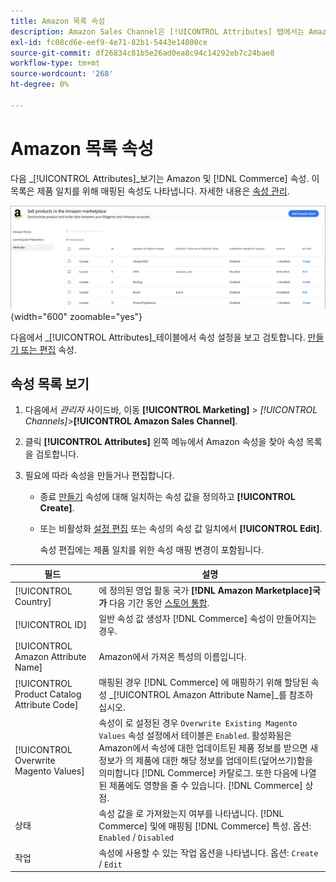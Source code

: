 ```yaml
---
title: Amazon 목록 속성
description: Amazon Sales Channel은 [!UICONTROL Attributes] 탭에서는 Amazon 및 Commerce 특성 목록과 제품 일치를 위해 특성이 매핑되는 방법을 모니터링할 수 있습니다.
exl-id: fc08cd6e-eef9-4e71-82b1-5443e14800ce
source-git-commit: df26834c81b5e26ad0ea8c94c14292eb7c24bae8
workflow-type: tm+mt
source-wordcount: '268'
ht-degree: 0%

---
```


# Amazon 목록 속성

다음 _[!UICONTROL Attributes]_보기는 Amazon 및 [!DNL Commerce] 속성. 이 목록은 제품 일치를 위해 매핑된 속성도 나타냅니다. 자세한 내용은 [속성 관리](./managing-attributes.md).

![속성 보기](assets/amazon-attributes-view.png){width="600" zoomable="yes"}

다음에서 _[!UICONTROL Attributes]_테이블에서 속성 설정을 보고 검토합니다. [만들기 또는 편집](./creating-attributes.md) 속성.

## 속성 목록 보기

1. 다음에서 _관리자_ 사이드바, 이동 **[!UICONTROL Marketing]** > _[!UICONTROL Channels]_>**[!UICONTROL Amazon Sales Channel]**.

1. 클릭 **[!UICONTROL Attributes]** 왼쪽 메뉴에서 Amazon 속성을 찾아 속성 목록을 검토합니다.

1. 필요에 따라 속성을 만들거나 편집합니다.

   - 종료 [만들기](./creating-attributes.md#create-an-attribute) 속성에 대해 일치하는 속성 값을 정의하고 **[!UICONTROL Create]**.

   - 또는 비활성화 [설정 편집](./creating-attributes.md#edit-an-attribute) 또는 속성의 속성 값 일치에서 **[!UICONTROL Edit]**.

      속성 편집에는 제품 일치를 위한 속성 매핑 변경이 포함됩니다.

| 필드 | 설명 |
|--- |--- |
| [!UICONTROL Country] | 에 정의된 영업 활동 국가  **[!DNL Amazon Marketplace]국가** 다음 기간 동안 [스토어 통합](./store-integration.md). |
| [!UICONTROL ID] | 일반 속성 값 생성자 [!DNL Commerce] 속성이 만들어지는 경우. |
| [!UICONTROL Amazon Attribute Name] | Amazon에서 가져온 특성의 이름입니다. |
| [!UICONTROL Product Catalog Attribute Code] | 매핑된 경우 [!DNL Commerce] 에 매핑하기 위해 할당된 속성 _[!UICONTROL Amazon Attribute Name]_를 참조하십시오. |
| [!UICONTROL Overwrite Magento Values] | 속성이 로 설정된 경우 `Overwrite Existing Magento Values` 속성 설정에서 테이블은 `Enabled`. 활성화됨은 Amazon에서 속성에 대한 업데이트된 제품 정보를 받으면 새 정보가 의 제품에 대한 해당 정보를 업데이트(덮어쓰기)함을 의미합니다 [!DNL Commerce] 카탈로그. 또한 다음에 나열된 제품에도 영향을 줄 수 있습니다. [!DNL Commerce] 상점. |
| 상태 | 속성 값을 로 가져왔는지 여부를 나타냅니다. [!DNL Commerce] 및에 매핑됨 [!DNL Commerce] 특성. 옵션: `Enabled` / `Disabled` |
| 작업 | 속성에 사용할 수 있는 작업 옵션을 나타냅니다. 옵션: `Create` / `Edit` |
